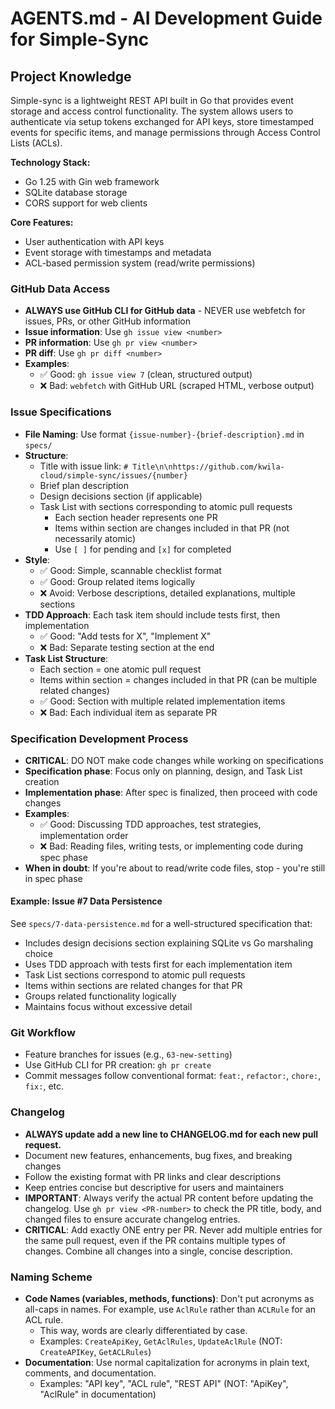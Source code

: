 # AGENTS.md - AI Development Guide for Simple-Sync

## Project Knowledge

Simple-sync is a lightweight REST API built in Go that provides event storage and access control functionality. The system allows users to authenticate via setup tokens exchanged for API keys, store timestamped events for specific items, and manage permissions through Access Control Lists (ACLs).

**Technology Stack:**
- Go 1.25 with Gin web framework
- SQLite database storage
- CORS support for web clients

**Core Features:**
- User authentication with API keys
- Event storage with timestamps and metadata
- ACL-based permission system (read/write permissions)

### GitHub Data Access

- **ALWAYS use GitHub CLI for GitHub data** - NEVER use webfetch for issues, PRs, or other GitHub information
- **Issue information**: Use `gh issue view <number>`
- **PR information**: Use `gh pr view <number>`
- **PR diff**: Use `gh pr diff <number>`
- **Examples**:
  - ✅ Good: `gh issue view 7` (clean, structured output)
  - ❌ Bad: `webfetch` with GitHub URL (scraped HTML, verbose output)

### Issue Specifications

- **File Naming**: Use format `{issue-number}-{brief-description}.md` in `specs/`
- **Structure**: 
  - Title with issue link: `# Title\n\nhttps://github.com/kwila-cloud/simple-sync/issues/{number}`
  - Brief plan description
  - Design decisions section (if applicable)
  - Task List with sections corresponding to atomic pull requests
    - Each section header represents one PR
    - Items within section are changes included in that PR (not necessarily atomic)
    - Use `[ ]` for pending and `[x]` for completed
- **Style**: 
  - ✅ Good: Simple, scannable checklist format
  - ✅ Good: Group related items logically
  - ❌ Avoid: Verbose descriptions, detailed explanations, multiple sections
- **TDD Approach**: Each task item should include tests first, then implementation
  - ✅ Good: "Add tests for X", "Implement X"
  - ❌ Bad: Separate testing section at the end
- **Task List Structure**: 
  - Each section = one atomic pull request
  - Items within section = changes included in that PR (can be multiple related changes)
  - ✅ Good: Section with multiple related implementation items
  - ❌ Bad: Each individual item as separate PR

### Specification Development Process

- **CRITICAL**: DO NOT make code changes while working on specifications
- **Specification phase**: Focus only on planning, design, and Task List creation
- **Implementation phase**: After spec is finalized, then proceed with code changes
- **Examples**:
  - ✅ Good: Discussing TDD approaches, test strategies, implementation order
  - ❌ Bad: Reading files, writing tests, or implementing code during spec phase
- **When in doubt**: If you're about to read/write code files, stop - you're still in spec phase

#### Example: Issue #7 Data Persistence
See `specs/7-data-persistence.md` for a well-structured specification that:
- Includes design decisions section explaining SQLite vs Go marshaling choice
- Uses TDD approach with tests first for each implementation item
- Task List sections correspond to atomic pull requests
- Items within sections are related changes for that PR
- Groups related functionality logically
- Maintains focus without excessive detail

### Git Workflow

- Feature branches for issues (e.g., `63-new-setting`)
- Use GitHub CLI for PR creation: `gh pr create`
- Commit messages follow conventional format: `feat:`, `refactor:`, `chore:`, `fix:`, etc.

### Changelog
- **ALWAYS update add a new line to CHANGELOG.md for each new pull request.**
- Document new features, enhancements, bug fixes, and breaking changes
- Follow the existing format with PR links and clear descriptions
- Keep entries concise but descriptive for users and maintainers
- **IMPORTANT**: Always verify the actual PR content before updating the changelog. Use `gh pr view <PR-number>` to check the PR title, body, and changed files to ensure accurate changelog entries.
- **CRITICAL**: Add exactly ONE entry per PR. Never add multiple entries for the same pull request, even if the PR contains multiple types of changes. Combine all changes into a single, concise description.

### Naming Scheme

- **Code Names (variables, methods, functions)**: Don't put acronyms as all-caps in names. For example, use `AclRule` rather than `ACLRule` for an ACL rule.
  - This way, words are clearly differentiated by case.
  - Examples: `CreateApiKey`, `GetAclRules`, `UpdateAclRule` (NOT: `CreateAPIKey`, `GetACLRules`)
- **Documentation**: Use normal capitalization for acronyms in plain text, comments, and documentation.
  - Examples: "API key", "ACL rule", "REST API" (NOT: "ApiKey", "AclRule" in documentation)
